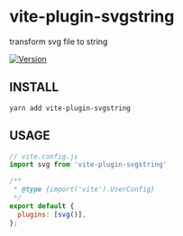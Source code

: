 # vite-plugin-svgstring
transform svg file to string

<a href="https://www.npmjs.com/package/vite-plugin-svgstring" target="_blank"><img src="https://img.shields.io/npm/v/vite-plugin-svgstring?style=flat-square" alt="Version"></a>

## INSTALL

```shell
yarn add vite-plugin-svgstring
```

## USAGE

```js
// vite.config.js
import svg from 'vite-plugin-svgstring'

/**
 * @type {import('vite').UserConfig}
 */
export default {
  plugins: [svg()],
};

```


